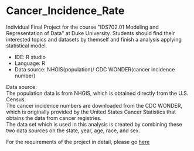 # Cancer_Incidence_Rate
Individual Final Project for the course "IDS702.01 Modeling and Representation of Data" at Duke University.
Students should find their interested topics and datasets by themself and finish a analysis applying statistical model.  

- IDE: R studio
- Language: R
- Data source: NHGIS(population)/ CDC WONDER(cancer incidence number)

Data source:  
The population data is from NHGIS, which is obtained directly from the U.S. Census.  
The cancer incidence numbers are downloaded from the CDC WONDER, which is originally provided by the United States Cancer Statistics that obtains the data from cancer registries.  
The data set which is used in this analysis is created by combining these two data sources on the state, year, age, race, and sex.  

For the requirements of the project in detail, please go [here](https://ids-702-f19.github.io/Course-Website/project/final-project.html)


